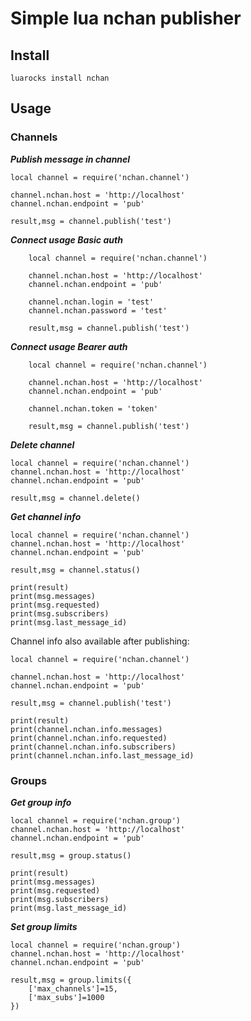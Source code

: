 # Simple lua nchan publisher

## Install

```
luarocks install nchan
```

## Usage

### Channels

***Publish message in channel***

```
local channel = require('nchan.channel')

channel.nchan.host = 'http://localhost'
channel.nchan.endpoint = 'pub'

result,msg = channel.publish('test')

```


***Connect usage Basic auth***

```
	local channel = require('nchan.channel')

	channel.nchan.host = 'http://localhost'
	channel.nchan.endpoint = 'pub'
	
	channel.nchan.login = 'test'
	channel.nchan.password = 'test'

	result,msg = channel.publish('test')

```

***Connect usage Bearer auth***

```
	local channel = require('nchan.channel')

	channel.nchan.host = 'http://localhost'
	channel.nchan.endpoint = 'pub'
	
	channel.nchan.token = 'token'

	result,msg = channel.publish('test')

```

***Delete channel***

```
local channel = require('nchan.channel')
channel.nchan.host = 'http://localhost'
channel.nchan.endpoint = 'pub'

result,msg = channel.delete()

```

***Get channel info***

```
local channel = require('nchan.channel')
channel.nchan.host = 'http://localhost'
channel.nchan.endpoint = 'pub'

result,msg = channel.status()

print(result)
print(msg.messages)
print(msg.requested)
print(msg.subscribers)
print(msg.last_message_id)

```

Channel info also available after publishing:

```
local channel = require('nchan.channel')

channel.nchan.host = 'http://localhost'
channel.nchan.endpoint = 'pub'

result,msg = channel.publish('test')

print(result)
print(channel.nchan.info.messages)
print(channel.nchan.info.requested)
print(channel.nchan.info.subscribers)
print(channel.nchan.info.last_message_id)

```

### Groups

***Get group info***

```
local channel = require('nchan.group')
channel.nchan.host = 'http://localhost'
channel.nchan.endpoint = 'pub'

result,msg = group.status()

print(result)
print(msg.messages)
print(msg.requested)
print(msg.subscribers)
print(msg.last_message_id)

```
***Set group limits***

```
local channel = require('nchan.group')
channel.nchan.host = 'http://localhost'
channel.nchan.endpoint = 'pub'

result,msg = group.limits({
	['max_channels']=15,
	['max_subs']=1000
})

```
